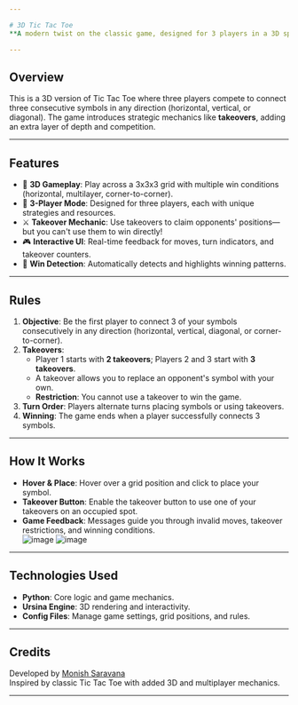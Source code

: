 ```yaml
---

# 3D Tic Tac Toe  
**A modern twist on the classic game, designed for 3 players in a 3D space.**

---
```


## Overview  
This is a 3D version of Tic Tac Toe where three players compete to connect three consecutive symbols in any direction (horizontal, vertical, or diagonal). The game introduces strategic mechanics like **takeovers**, adding an extra layer of depth and competition.

---

## Features  
- 🌟 **3D Gameplay**: Play across a 3x3x3 grid with multiple win conditions (horizontal, multilayer, corner-to-corner).  
- 👥 **3-Player Mode**: Designed for three players, each with unique strategies and resources.  
- ⚔️ **Takeover Mechanic**: Use takeovers to claim opponents' positions—but you can't use them to win directly!  
- 🎮 **Interactive UI**: Real-time feedback for moves, turn indicators, and takeover counters.  
- 🔴 **Win Detection**: Automatically detects and highlights winning patterns.  

---

## Rules  
1. **Objective**: Be the first player to connect 3 of your symbols consecutively in any direction (horizontal, vertical, diagonal, or corner-to-corner).  
2. **Takeovers**:  
   - Player 1 starts with **2 takeovers**; Players 2 and 3 start with **3 takeovers**.  
   - A takeover allows you to replace an opponent's symbol with your own.  
   - **Restriction**: You cannot use a takeover to win the game.  
3. **Turn Order**: Players alternate turns placing symbols or using takeovers.  
4. **Winning**: The game ends when a player successfully connects 3 symbols.  

---

## How It Works  
- **Hover & Place**: Hover over a grid position and click to place your symbol.  
- **Takeover Button**: Enable the takeover button to use one of your takeovers on an occupied spot.  
- **Game Feedback**: Messages guide you through invalid moves, takeover restrictions, and winning conditions.  
![image](https://github.com/user-attachments/assets/86df17f0-f2f5-4f1c-9c01-13d499caee25)
![image](https://github.com/user-attachments/assets/11f608c8-85c8-4114-beb3-103be3bafd93)

---

## Technologies Used  
- **Python**: Core logic and game mechanics.  
- **Ursina Engine**: 3D rendering and interactivity.  
- **Config Files**: Manage game settings, grid positions, and rules.  

---

## Credits  
Developed by [Monish Saravana](https://monishsaravana.com/)  
Inspired by classic Tic Tac Toe with added 3D and multiplayer mechanics.

---
